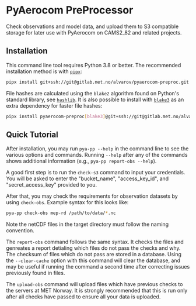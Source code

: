 # PyAerocom PreProcessor

Check observations and model data, and upload them to S3 compatible storage
for later use with PyAerocom on CAMS2_82 and related projects.

## Installation

This command line tool requires Python 3.8 or better.
The recommended installation method is with [`pipx`]:

``` bash
pipx install git+ssh://git@gitlab.met.no/alvarov/pyaerocom-preproc.git
```

File hashes are calculated using the `blake2` algorithm found on Python's standard library, see [`hashlib`].
It is also possible to install with [`blake3`] as an extra dependency for faster file hashes:

``` bash
pipx install pyaerocom-preproc[blake3]@git+ssh://git@gitlab.met.no/alvarov/pyaerocom-preproc.git 
```

[`pipx`]:   https://pypa.github.io/pipx/
[`hashlib`]: https://docs.python.org/3/library/hashlib.html#blake2
[`blake3`]: https://github.com/oconnor663/blake3-py/


## Quick Tutorial

After installation, you may run `pya-pp --help` in the command line to see the various options and commands. Running `--help` after any of the commands shows additional information (e.g., `pya-pp report-obs --help`).

A good first step is to run the `check-s3` command to input your credentials. You will be asked to enter the "bucket_name", "access_key_id", and "secret_access_key" provided to you.

After that, you may check the requirements for observation datasets by using `check-obs`. Example syntax for this looks like:

```bash
pya-pp check-obs mep-rd /path/to/data/*.nc
```
 Note the netCDF files in the target directory must follow the naming convention.

 The `report-obs` command follows the same syntax. It checks the files and genreates a report detialing which files do not pass the checks and why. The checksum of files which do not pass are stored in a database. Using the `--clear-cache` option with this command will clear the database, and may be useful if running the command a second time after correcting issues previously found in files.  

The `upload-obs` command will upload files which have previous checks to the servers at MET Norway. It is strongly recommended that this is run only after all checks have passed to ensure all your data is uploaded.
 
